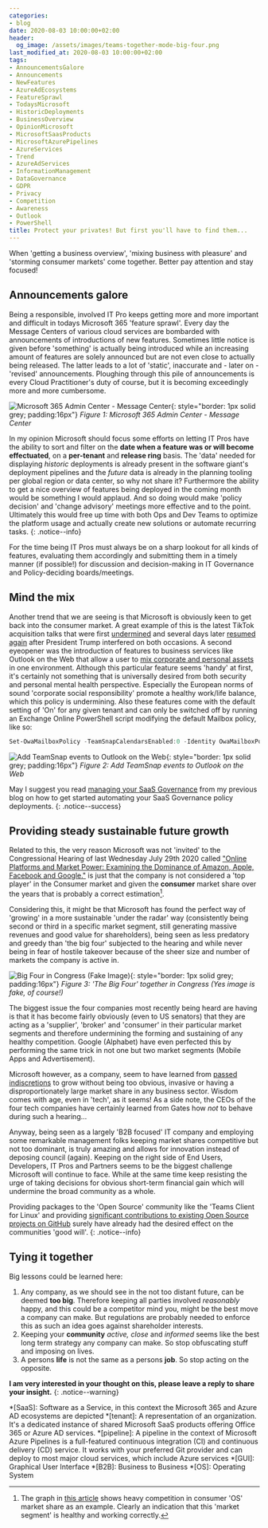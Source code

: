 ```yaml
---
categories:
- blog
date: 2020-08-03 10:00:00+02:00
header:
  og_image: /assets/images/teams-together-mode-big-four.png
last_modified_at: 2020-08-03 10:00:00+02:00
tags:
- AnnouncementsGalore
- Announcements
- NewFeatures
- AzureAdEcosystems
- FeatureSprawl
- TodaysMicrosoft
- HistoricDeployments
- BusinessOverview
- OpinionMicrosoft
- MicrosoftSaasProducts
- MicrosoftAzurePipelines
- AzureServices
- Trend
- AzureAdServices
- InformationManagement
- DataGovernance
- GDPR
- Privacy
- Competition
- Awareness
- Outlook
- PowerShell
title: Protect your privates! But first you'll have to find them...
---
```


When 'getting a business overview', 'mixing business with pleasure' and 'storming consumer markets' come together. Better pay attention and stay focused!

## Announcements galore

Being a responsible, involved IT Pro keeps getting more and more important and difficult in todays Microsoft 365 'feature sprawl'. Every day the Message Centers of various cloud services are bombarded with announcements of introductions of new features. Sometimes little notice is given before 'something' is actually being introduced while an increasing amount of features are solely announced but are not even close to actually being released. The latter leads to a lot of 'static', inaccurate and - later on - 'revised' announcements. Ploughing through this pile of announcements is every Cloud Practitioner's duty of course, but it is becoming exceedingly more and more cumbersome.

![Microsoft 365 Admin Center - Message Center](/assets/images/2020-07-31-16-37-47.png "Microsoft 365 Admin Center - Message Center"){: style="border: 1px solid grey; padding:16px"}
*Figure 1: Microsoft 365 Admin Center - Message Center*

In my opinion Microsoft should focus some efforts on letting IT Pros have the ability to sort and filter on the **date when a feature was or will become effectuated**, on a **per-tenant** and **release ring** basis. The 'data' needed for displaying *historic* deployments is already present in the software giant's deployment pipelines and the *future* data is already in the planning tooling per global region or data center, so why not share it? Furthermore the ability to get a nice overview of features being deployed in the coming month would be something I would applaud. And so doing would make 'policy decision' and 'change advisory' meetings more effective and to the point. Ultimately this would free up time with both Ops and Dev Teams to optimize the platform usage and actually create new solutions or automate recurring tasks.
{: .notice--info}

For the time being IT Pros must always be on a sharp lookout for all kinds of features, evaluating them accordingly and submitting them in a timely manner (if possible!) for discussion and decision-making in IT Governance and Policy-deciding boards/meetings.

## Mind the mix

Another trend that we are seeing is that Microsoft is obviously keen to get back into the consumer market. A great example of this is the latest TikTok acquisition talks that were first [undermined][7] and several days later [resumed again][8] after President Trump interfered on both occasions. A second eyeopener was the introduction of features to business services like Outlook on the Web that allow a user to [mix corporate and personal assets][1] in one environment. Although this particular feature seems 'handy' at first, it's certainly not something that is universally desired from both security and personal mental health perspective. Especially the European norms of sound 'corporate social responsibility' promote a healthy work/life balance, which this policy is undermining. Also these features come with the default setting of 'On' for any given tenant and can only be switched off by running an Exchange Online PowerShell script modifying the default Mailbox policy, like so:

```powershell
Set-OwaMailboxPolicy -TeamSnapCalendarsEnabled:0 -Identity OwaMailboxPolicy-Default
```

![Add TeamSnap events to Outlook on the Web](/assets/images/2020-07-31-21-47-51.png "Add TeamSnap events to Outlook on the Web"){: style="border: 1px solid grey; padding:16px"}
*Figure 2: Add TeamSnap events to Outlook on the Web*

May I suggest you read [managing your SaaS Governance][4] from my previous blog on how to get started automating your SaaS Governance policy deployments.
{: .notice--success}

## Providing steady sustainable future growth

Related to this, the very reason Microsoft was not 'invited' to the Congressional Hearing of last Wednesday July 29th 2020 called ["Online Platforms and Market Power: Examining the Dominance of Amazon, Apple, Facebook and Google."][2] is just that the company is not considered a 'top player' in the Consumer market and given the **consumer** market share over the years that is probably a correct estimation[^1].

Considering this, it might be that Microsoft has found the perfect way of 'growing' in a more sustainable 'under the radar' way (consistently being second or third in a specific market segment, still generating massive revenues and good value for shareholders), being seen as less predatory and greedy than 'the big four' subjected to the hearing and while never being in fear of hostile takeover because of the sheer size and number of markets the company is active in.

![Big Four in Congress (Fake Image)](/assets/images/teams-together-mode-big-four.png "Big Four in Congress (Fake Image)"){: style="border: 1px solid grey; padding:16px"}
*Figure 3: 'The Big Four' together in Congress (Yes image is fake, of course!)*

The biggest issue the four companies most recently being heard are having is that it has become fairly obviously (even to US senators) that they are acting as a 'supplier', 'broker' and 'consumer' in their particular market segments and therefore undermining the forming and sustaining of any healthy competition. Google (Alphabet) have even perfected this by performing the same trick in not one but two market segments (Mobile Apps and Advertisement).

Microsoft however, as a company, seem to have learned from [passed indiscretions][5] to grow without being too obvious, invasive or having a disproportionately large market share in any business sector. Wisdom comes with age, even in 'tech', as it seems! As a side note, the CEOs of the four tech companies have certainly learned from Gates how *not* to behave during such a hearing...

Anyway, being seen as a largely 'B2B focused' IT company and employing some remarkable management folks keeping market shares competitive but not too dominant, is truly amazing and allows for innovation instead of deposing council (again). Keeping on the right side of End Users, Developers, IT Pros and Partners seems to be the biggest challenge Microsoft will continue to face. While at the same time keep resisting the urge of taking decisions for obvious short-term financial gain which will undermine the broad community as a whole.

Providing packages to the 'Open Source' community like the 'Teams Client for Linux' and providing [significant contributions to existing Open Source projects on GitHub][3] surely have already had the desired effect on the communities 'good will'.
{: .notice--info}

## Tying it together

Big lessons could be learned here:

1. Any company, as we should see in the not too distant future, can be deemed **too big**. Therefore keeping all parties involved *reasonably* happy, and this could be a competitor mind you, might be the best move a company can make. But regulations are probably needed to enforce this as such an idea goes against shareholder interests.
1. Keeping your **community** *active,* *close* and *informed* seems like the best long term strategy any company can make. So stop obfuscating stuff and imposing on lives.
1. A persons **life** is not the same as a persons **job**. So stop acting on the opposite.

**I am very interested in your thought on this, please leave a reply to share your insight.**
{: .notice--warning}

<!-- Begin FootNotes -->
[^1]: The graph in [this article][6] shows heavy competition in consumer 'OS' market share as an example. Clearly an indication that this 'market segment' is healthy and working correctly.
<!-- End FootNotes -->

<!-- Begin Abbreviations -->
*[SaaS]: Software as a Service, in this context the Microsoft 365 and Azure AD ecosystems are depicted
*[tenant]: A representation of an organization. It's a dedicated instance of shared Microsoft SaaS products offering Office 365 or Azure AD services.
*[pipeline]: A pipeline in the context of Microsoft Azure Pipelines is a full-featured continuous integration (CI) and continuous delivery (CD) service. It works with your preferred Git provider and can deploy to most major cloud services, which include Azure services
*[GUI]: Graphical User Interface
*[B2B]: Business to Business
*[OS]: Operating System
<!-- End Abbreviations -->

<!-- Begin References -->
[1]: https://office365itpros.com/2020/02/27/adding-your-personal-calendar-owa/
[2]: https://www.youtube.com/watch?v=WBFDQvIrWYM
[3]: https://resources.whitesourcesoftware.com/blog-whitesource/git-much-the-top-10-companies-contributing-to-open-source
[4]: /blog/post-sharing-is-caring-part1-3/
[5]: https://www.youtube.com/watch?v=m_2m1qdqieE
[6]: https://www.extremetech.com/computing/161666-the-demise-of-microsofts-monopoly-the-pc-market-by-the-numbers
[7]: https://www.wired.com/story/trump-order-tiktok-sale-microsoft-circles/
[8]: https://blogs.microsoft.com/blog/2020/08/02/microsoft-to-continue-discussions-on-potential-tiktok-purchase-in-the-united-states/
<!-- End References -->
